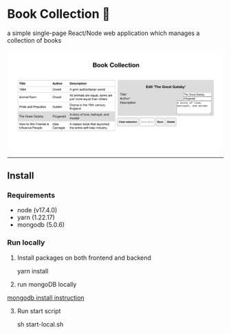 # Book Collection 📖
a simple single-page React/Node web application which manages a collection of books


![A picture of the UI](./ui-screenshot.png)


***
## Install

### Requirements
 - node (v17.4.0)
 - yarn (1.22.17)
 - mongodb (5.0.6)

### Run locally

1. Install packages on both frontend and backend

    yarn install

2. run mongoDB locally

[mongodb install instruction](https://docs.mongodb.com/guides/server/install/)

3. Run start script

    sh start-local.sh